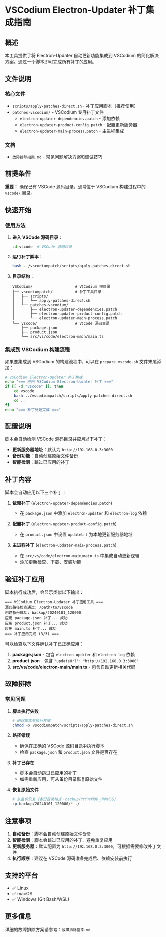# VSCodium Electron-Updater 补丁集成指南

## 概述

本工具提供了将 Electron-Updater 自动更新功能集成到 VSCodium 的简化解决方案。通过一个脚本即可完成所有补丁的应用。

## 文件说明

### 核心文件
- `scripts/apply-patches-direct.sh` - 补丁应用脚本（推荐使用）
- `patches-vscodium/` - VSCodium 专用补丁文件
  - `electron-updater-dependencies.patch` - 添加依赖
  - `electron-updater-product-config.patch` - 配置更新服务器
  - `electron-updater-main-process.patch` - 主进程集成

### 文档
- `故障排除指南.md` - 常见问题解决方案和调试技巧

## 前提条件

**重要：** 确保已有 VSCode 源码目录，通常位于 VSCodium 构建过程中的 `vscode/` 目录。

## 快速开始

### 使用方法

1. **进入 VSCode 源码目录**：
   ```bash
   cd vscode  # VSCode 源码目录
   ```

2. **运行补丁脚本**：
   ```bash
   bash ../vscodiumpatch/scripts/apply-patches-direct.sh
   ```

3. **目录结构**：
   ```
   VSCodium/                   # VSCodium 根目录
   ├── vscodiumpatch/          # 补丁工具目录
   │   ├── scripts/
   │   │   └── apply-patches-direct.sh
   │   └── patches-vscodium/
   │       ├── electron-updater-dependencies.patch
   │       ├── electron-updater-product-config.patch
   │       └── electron-updater-main-process.patch
   └── vscode/                 # VSCode 源码目录
       ├── package.json
       ├── product.json
       └── src/vs/code/electron-main/main.ts
   ```

### 集成到 VSCodium 构建流程

如果要集成到 VSCodium 的构建流程中，可以在 `prepare_vscode.sh` 文件末尾添加：

```bash
# VSCodium Electron-Updater 补丁集成
echo "=== 应用 VSCodium Electron-Updater 补丁 ==="
if [[ -d "vscode" ]]; then
    cd vscode
    bash ../vscodiumpatch/scripts/apply-patches-direct.sh
    cd ..
fi
echo "=== 补丁处理完成 ==="
```

## 配置说明

脚本会自动检测 VSCode 源码目录并应用以下补丁：

- **更新服务器地址**：默认为 `http://192.168.0.3:3000`
- **备份功能**：自动创建原始文件备份
- **智能检测**：跳过已应用的补丁

## 补丁内容

脚本会自动应用以下三个补丁：

1. **依赖补丁** (`electron-updater-dependencies.patch`)
   - 在 `package.json` 中添加 `electron-updater` 和 `electron-log` 依赖

2. **配置补丁** (`electron-updater-product-config.patch`)
   - 在 `product.json` 中设置 `updateUrl` 为本地更新服务器地址

3. **主进程补丁** (`electron-updater-main-process.patch`)
   - 在 `src/vs/code/electron-main/main.ts` 中集成自动更新逻辑
   - 添加更新检查、下载、安装功能

## 验证补丁应用

脚本执行成功后，会显示类似以下输出：

```
=== VSCodium Electron-Updater 补丁应用工具 ===
源码路径检查通过: /path/to/vscode
创建备份成功: backup/20240101_120000
应用 package.json 补丁... 成功
应用 product.json 补丁... 成功  
应用 main.ts 补丁... 成功
=== 补丁应用完成 (3/3) ===
```

可以检查以下文件确认补丁已正确应用：

1. **package.json** - 包含 `electron-updater` 和 `electron-log` 依赖
2. **product.json** - 包含 `"updateUrl": "http://192.168.0.3:3000"`
3. **src/vs/code/electron-main/main.ts** - 包含自动更新相关代码

## 故障排除

### 常见问题

1. **脚本执行失败**
   ```bash
   # 确保脚本有执行权限
   chmod +x vscodiumpatch/scripts/apply-patches-direct.sh
   ```

2. **路径错误**
   - 确保在正确的 VSCode 源码目录中执行脚本
   - 检查 `package.json` 和 `product.json` 文件是否存在

3. **补丁已存在**
   - 脚本会自动跳过已应用的补丁
   - 如需重新应用，可从备份目录恢复原始文件

4. **恢复原始文件**
   ```bash
   # 从备份恢复（备份目录格式：backup/YYYYMMDD_HHMMSS）
   cp backup/20240101_120000/* ./
   ```

## 注意事项

1. **自动备份**：脚本会自动创建原始文件备份
2. **智能检测**：脚本会跳过已应用的补丁，避免重复应用
3. **更新服务器**：默认配置为 `http://192.168.0.3:3000`，可根据需要修改补丁文件
4. **执行顺序**：建议在 VSCode 源码准备完成后、依赖安装前执行

## 支持的平台

- ✅ Linux
- ✅ macOS  
- ✅ Windows (Git Bash/WSL)

## 更多信息

详细的故障排除方案请参考：`故障排除指南.md`